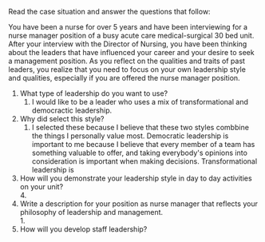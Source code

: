 Read the case situation and answer the questions that follow:  

You have been a nurse for over 5 years and have been interviewing for a nurse manager position of a busy acute care medical-surgical 30 bed unit. After your interview with the Director of Nursing, you have been thinking about the leaders that have influenced your career and your desire to seek a management position. As you reflect on the qualities and traits of past leaders, you realize that you need to focus on your own leadership style and qualities, especially if you are offered the nurse manager position.  

1. What type of leadership do you want to use?  
	1. I would like to be a leader who uses a mix of transformational and democractic leadership. 
2. Why did select this style?  
	1. I selected these because I believe that these two styles combbine the things I personally value most. Democratic leadership is important to me because I believe that every member of a team has something valuable to offer, and taking everybody's opinions into consideration is important when making decisions. Transformational leadership is 
3. How will you demonstrate your leadership style in day to day activities on your unit?  
	4. 
4. Write a description for your position as nurse manager that reflects your philosophy of leadership and management.  
	1. 
5. How will you develop staff leadership?

